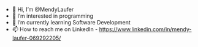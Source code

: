 - 👋 Hi, I’m @MendyLaufer
- 👀 I’m interested in programming 
- 🌱 I’m currently learning Software Development
- 📫 How to reach me on LinkedIn - https://www.linkedin.com/in/mendy-laufer-069292205/ 

<!---
MendyLaufer/MendyLaufer is a ✨ special ✨ repository because its `README.md` (this file) appears on your GitHub profile.
You can click the Preview link to take a look at your changes.
--->
